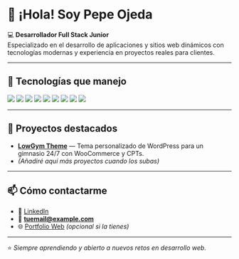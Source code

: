 # 👋 ¡Hola! Soy Pepe Ojeda

💻 **Desarrollador Full Stack Junior**  
Especializado en el desarrollo de aplicaciones y sitios web dinámicos con tecnologías modernas y experiencia en proyectos reales para clientes.

---

## 🚀 Tecnologías que manejo
<div>
  <img src="https://img.shields.io/badge/HTML5-E34F26?style=for-the-badge&logo=html5&logoColor=white" />
  <img src="https://img.shields.io/badge/CSS3-1572B6?style=for-the-badge&logo=css3&logoColor=white" />
  <img src="https://img.shields.io/badge/JavaScript-F7DF1E?style=for-the-badge&logo=javascript&logoColor=black" />
  <img src="https://img.shields.io/badge/PHP-777BB4?style=for-the-badge&logo=php&logoColor=white" />
  <img src="https://img.shields.io/badge/Java-007396?style=for-the-badge&logo=java&logoColor=white" />
  <img src="https://img.shields.io/badge/Python-3776AB?style=for-the-badge&logo=python&logoColor=white" />
  <img src="https://img.shields.io/badge/Bootstrap-7952B3?style=for-the-badge&logo=bootstrap&logoColor=white" />
  <img src="https://img.shields.io/badge/Laravel-FF2D20?style=for-the-badge&logo=laravel&logoColor=white" />
  <img src="https://img.shields.io/badge/MySQL-4479A1?style=for-the-badge&logo=mysql&logoColor=white" />
</div>

---

## 📂 Proyectos destacados
- [**LowGym Theme**](https://github.com/joseojedaweb/lowgim-theme) — Tema personalizado de WordPress para un gimnasio 24/7 con WooCommerce y CPTs.
- *(Añadiré aquí más proyectos cuando los subas)*

---

## 📫 Cómo contactarme
- 💼 [LinkedIn](https://www.linkedin.com/in/jos%C3%A9-ojeda-l%C3%B3pez/) 
- 📧 **tuemail@example.com**
- 🌐 [Portfolio Web](https://tuweb.com) *(opcional si la tienes)*

---

⭐ *Siempre aprendiendo y abierto a nuevos retos en desarrollo web.*
